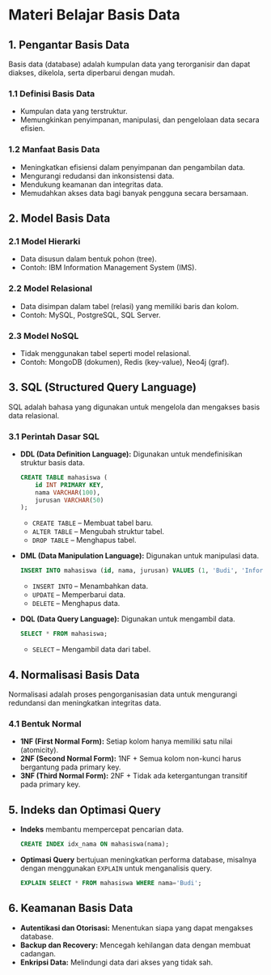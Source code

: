 # Materi Belajar Basis Data

## 1. Pengantar Basis Data
Basis data (database) adalah kumpulan data yang terorganisir dan dapat diakses, dikelola, serta diperbarui dengan mudah.

### 1.1 Definisi Basis Data
- Kumpulan data yang terstruktur.
- Memungkinkan penyimpanan, manipulasi, dan pengelolaan data secara efisien.

### 1.2 Manfaat Basis Data
- Meningkatkan efisiensi dalam penyimpanan dan pengambilan data.
- Mengurangi redudansi dan inkonsistensi data.
- Mendukung keamanan dan integritas data.
- Memudahkan akses data bagi banyak pengguna secara bersamaan.

## 2. Model Basis Data
### 2.1 Model Hierarki
- Data disusun dalam bentuk pohon (tree).
- Contoh: IBM Information Management System (IMS).

### 2.2 Model Relasional
- Data disimpan dalam tabel (relasi) yang memiliki baris dan kolom.
- Contoh: MySQL, PostgreSQL, SQL Server.

### 2.3 Model NoSQL
- Tidak menggunakan tabel seperti model relasional.
- Contoh: MongoDB (dokumen), Redis (key-value), Neo4j (graf).

## 3. SQL (Structured Query Language)
SQL adalah bahasa yang digunakan untuk mengelola dan mengakses basis data relasional.

### 3.1 Perintah Dasar SQL
- **DDL (Data Definition Language):** Digunakan untuk mendefinisikan struktur basis data.
  ```sql
  CREATE TABLE mahasiswa (
      id INT PRIMARY KEY,
      nama VARCHAR(100),
      jurusan VARCHAR(50)
  );
  ```
  - `CREATE TABLE` – Membuat tabel baru.
  - `ALTER TABLE` – Mengubah struktur tabel.
  - `DROP TABLE` – Menghapus tabel.

- **DML (Data Manipulation Language):** Digunakan untuk manipulasi data.
  ```sql
  INSERT INTO mahasiswa (id, nama, jurusan) VALUES (1, 'Budi', 'Informatika');
  ```
  - `INSERT INTO` – Menambahkan data.
  - `UPDATE` – Memperbarui data.
  - `DELETE` – Menghapus data.

- **DQL (Data Query Language):** Digunakan untuk mengambil data.
  ```sql
  SELECT * FROM mahasiswa;
  ```
  - `SELECT` – Mengambil data dari tabel.

## 4. Normalisasi Basis Data
Normalisasi adalah proses pengorganisasian data untuk mengurangi redundansi dan meningkatkan integritas data.

### 4.1 Bentuk Normal
- **1NF (First Normal Form):** Setiap kolom hanya memiliki satu nilai (atomicity).
- **2NF (Second Normal Form):** 1NF + Semua kolom non-kunci harus bergantung pada primary key.
- **3NF (Third Normal Form):** 2NF + Tidak ada ketergantungan transitif pada primary key.

## 5. Indeks dan Optimasi Query
- **Indeks** membantu mempercepat pencarian data.
  ```sql
  CREATE INDEX idx_nama ON mahasiswa(nama);
  ```
- **Optimasi Query** bertujuan meningkatkan performa database, misalnya dengan menggunakan `EXPLAIN` untuk menganalisis query.
  ```sql
  EXPLAIN SELECT * FROM mahasiswa WHERE nama='Budi';
  ```

## 6. Keamanan Basis Data
- **Autentikasi dan Otorisasi:** Menentukan siapa yang dapat mengakses database.
- **Backup dan Recovery:** Mencegah kehilangan data dengan membuat cadangan.
- **Enkripsi Data:** Melindungi data dari akses yang tidak sah.
